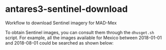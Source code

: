 # antares3-sentinel-download
Workflow to download Sentinel imagery for MAD-Mex

To obtain Sentinel images, you can consult them through the `dhusget.sh` script. For example, all the images available for Mexico between 2018-01-01 and 2018-08-01 could be searched as shown below: